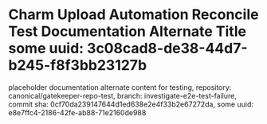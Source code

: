 # Charm Upload Automation Reconcile Test Documentation Alternate Title some uuid: 3c08cad8-de38-44d7-b245-f8f3bb23127b
 placeholder documentation alternate content for testing,  repository: canonical/gatekeeper-repo-test,  branch: investigate-e2e-test-failure,  commit sha: 0cf70da239147644d1ed638e2e4f33b2e67272da,  some uuid: e8e7ffc4-2186-42fe-ab88-71e2160de988